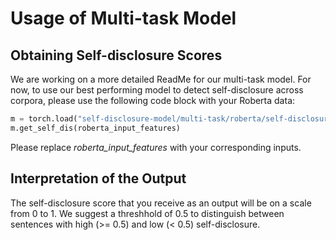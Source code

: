 # Usage of Multi-task Model

## Obtaining Self-disclosure Scores

We are working on a more detailed ReadMe for our multi-task model. For now, to use our best performing model to detect self-disclosure across corpora, please use the following code block with your Roberta data: 

```python
m = torch.load("self-disclosure-model/multi-task/roberta/self-disclosure_multitask_RoBERTa_bestperforming.p")
m.get_self_dis(roberta_input_features)
```
Please replace _roberta\_input\_features_ with your corresponding inputs.

## Interpretation of the Output

The self-disclosure score that you receive as an output will be on a scale from 0 to 1. We suggest a threshhold of 0.5 to distinguish between sentences with high (>= 0.5) and low (< 0.5) self-disclosure.

